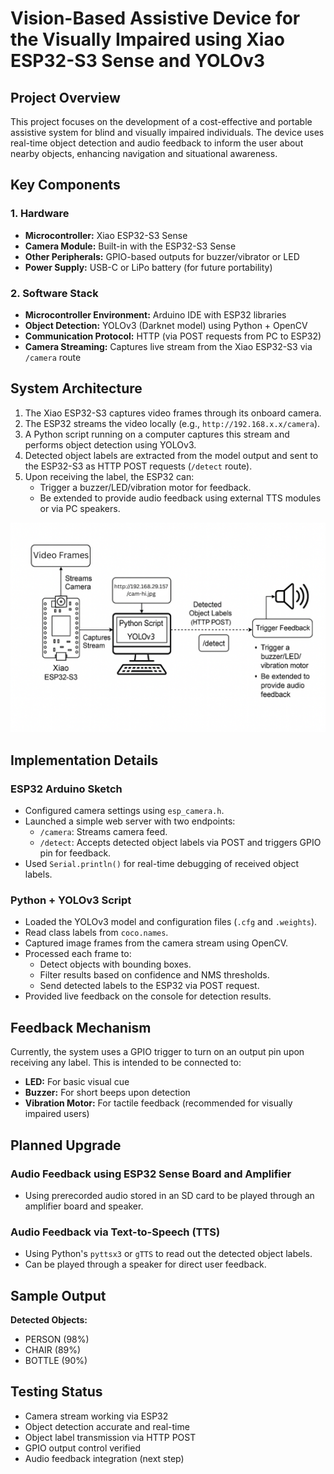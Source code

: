 # Vision-Based Assistive Device for the Visually Impaired using Xiao ESP32-S3 Sense and YOLOv3

## Project Overview
This project focuses on the development of a cost-effective and portable assistive system for blind and visually impaired individuals. The device uses real-time object detection and audio feedback to inform the user about nearby objects, enhancing navigation and situational awareness.

## Key Components

### 1. Hardware
- **Microcontroller:** Xiao ESP32-S3 Sense
- **Camera Module:** Built-in with the ESP32-S3 Sense
- **Other Peripherals:** GPIO-based outputs for buzzer/vibrator or LED
- **Power Supply:** USB-C or LiPo battery (for future portability)

### 2. Software Stack
- **Microcontroller Environment:** Arduino IDE with ESP32 libraries
- **Object Detection:** YOLOv3 (Darknet model) using Python + OpenCV
- **Communication Protocol:** HTTP (via POST requests from PC to ESP32)
- **Camera Streaming:** Captures live stream from the Xiao ESP32-S3 via `/camera` route

## System Architecture
1. The Xiao ESP32-S3 captures video frames through its onboard camera.
2. The ESP32 streams the video locally (e.g., `http://192.168.x.x/camera`).
3. A Python script running on a computer captures this stream and performs object detection using YOLOv3.
4. Detected object labels are extracted from the model output and sent to the ESP32-S3 as HTTP POST requests (`/detect` route).
5. Upon receiving the label, the ESP32 can:
   - Trigger a buzzer/LED/vibration motor for feedback.
   - Be extended to provide audio feedback using external TTS modules or via PC speakers.

![Architecture](images/architecture.png)


## Implementation Details

### ESP32 Arduino Sketch
- Configured camera settings using `esp_camera.h`.
- Launched a simple web server with two endpoints:
  - `/camera`: Streams camera feed.
  - `/detect`: Accepts detected object labels via POST and triggers GPIO pin for feedback.
- Used `Serial.println()` for real-time debugging of received object labels.

### Python + YOLOv3 Script
- Loaded the YOLOv3 model and configuration files (`.cfg` and `.weights`).
- Read class labels from `coco.names`.
- Captured image frames from the camera stream using OpenCV.
- Processed each frame to:
  - Detect objects with bounding boxes.
  - Filter results based on confidence and NMS thresholds.
  - Send detected labels to the ESP32 via POST request.
- Provided live feedback on the console for detection results.

## Feedback Mechanism
Currently, the system uses a GPIO trigger to turn on an output pin upon receiving any label. This is intended to be connected to:
- **LED:** For basic visual cue
- **Buzzer:** For short beeps upon detection
- **Vibration Motor:** For tactile feedback (recommended for visually impaired users)

## Planned Upgrade

### Audio Feedback using ESP32 Sense Board and Amplifier
- Using prerecorded audio stored in an SD card to be played through an amplifier board and speaker.

### Audio Feedback via Text-to-Speech (TTS)
- Using Python's `pyttsx3` or `gTTS` to read out the detected object labels.
- Can be played through a speaker for direct user feedback.

## Sample Output
**Detected Objects:**
- PERSON (98%)
- CHAIR (89%)
- BOTTLE (90%)

## Testing Status
- Camera stream working via ESP32
- Object detection accurate and real-time
- Object label transmission via HTTP POST
- GPIO output control verified
- Audio feedback integration (next step)
